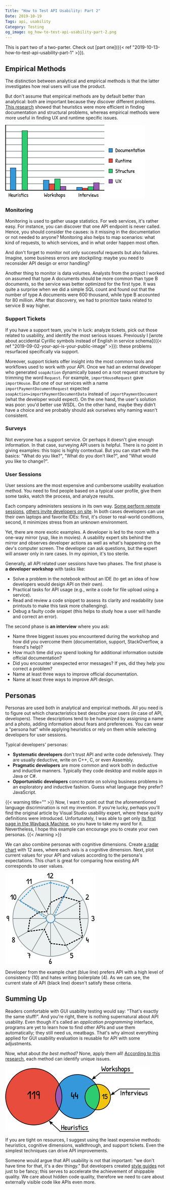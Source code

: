 ```yaml
---
Title: "How to Test API Usability: Part 2"
Date: 2019-10-19
Tags: api, usability
Category: Testing
og_image: og_how-to-test-api-usability-part-2.png
---
```


This is part two of a two-parter. Check out [part one]({{< ref "2019-10-13-how-to-test-api-usability-part-1" >}}).

## Empirical Methods

The distinction between analytical and empirical methods is that the latter investigates how real users will use the product.

But don't assume that empirical methods are by default better than analytical: both are important because they discover different problems. [This research][pdf-structural-analysis] showed that heuristics were more efficient in finding documentation and structural problems, whereas empirical methods were more useful in finding UX and runtime specific issues.

![Barchart with comparison of different issue types found via different methods](api_ux_barchart.png)

### Monitoring
Monitoring is used to gather usage statistics. For web services, it's rather easy. For instance, you can discover that one API endpoint is never called. Hence, you should consider the causes: is it missing in the documentation or not needed to anyone? Monitoring also helps to map scenarios: what kind of requests, to which services, and in what order happen most often.

And don't forget to monitor not only successful requests but also failures. Imagine, some business errors are stockpiling: maybe you need to reconsider API design or error handling?

Another thing to monitor is data volumes. Analysts from the project I worked on assumed that  type A documents should be more common than type B documents, so the service was better optimized for the first type. It was quite a surprise when we did a simple SQL count and found out that the number of type A documents were 600 thousand, while type B accounted for 80 million. After that discovery, we had to prioritize tasks related to service B way higher.

### Support Tickets

If you have a support team, you're in luck: analyze tickets, pick out those related to usability, and identify the most serious issues. Previously I [wrote about accidental Cyrillic symbols instead of English in service schema]({{< ref "2019-09-02-your-api-is-your-public-image" >}}): these problems resurfaced specifically via support.

Moreover, support tickets offer insight into the most common tools and workflows used to work with your API. Once we had an external developer who generated `soapAction` dynamically based on a root request structure by trimming the word `Request`. For example, `importHouseRequest` gave `importHouse`. But one of our services with a name `importPaymentDocumentRequest` expected `soapAction=importPaymentDocumentData` instead of `importPaymentDocument` (what the developer would expect). On the one hand, the user's solution was poor: you'd better use WSDL. On the other hand, maybe they didn’t have a choice  and we probably should ask ourselves why naming wasn't consistent.

### Surveys
Not everyone has a support service. Or perhaps it doesn't give enough information. In that case, surveying API users is helpful. There is no point in giving examples: this topic is highly contextual. But you can start with the basics: "What do you like?", "What do you don't like?", and "What would you like to change?".

### User Sessions
User sessions are the most expensive and cumbersome usability evaluation method. You need to find people based on a typical user profile, give them some tasks, watch the process, and analyze results.

Each company administers sessions in its own way. [Some perform remote sessions][usability-dropbox], [others invite developers on site][pamelafox]. In both cases developers can use their own laptops and favorite IDEs: first, it's closer to real-world conditions, second, it minimizes stress from an unknown environment.

Yet, there are more exotic examples. A developer is led to the room with a one-way mirror (yup, like in movies). A usability expert sits behind the mirror and observes developer actions as well as what's happening on the dev's computer screen. The developer can ask questions, but the expert will answer only in rare cases. In my opinion, it's too sterile.

Generally, all API related user sessions have two phases. The first phase is **a developer workshop** with tasks like:

* Solve a problem in the notebook without an IDE (to get an idea of how developers would design API on their own).
* Practical tasks for API usage (e.g., write a code for file upload using a service).
* Read and review a code snippet to assess its clarity and readability (use printouts to make this task more challenging).
* Debug a faulty code snippet (this helps to study how a user will handle and correct an error).

The second phase is **an interview** where you ask:

* Name three biggest issues you encountered during the workshop and how did you overcome them (documentation, support, StackOverflow, a friend's help)?
* How much time did you spend looking for additional information outside official documentation?
* Did you encounter unexpected error messages? If yes, did they help you correct a problem?
* Name at least three ways to improve official documentation.
* Name at least three ways to improve API design.

## Personas

Personas are used both in analytical and empirical methods. All you need is to figure out which characteristics best describe your users (in case of API, developers). These descriptions tend to be humanized by assigning a name and a photo, adding information about fears and preferences. You can wear a "persona hat" while applying heuristics or rely on them while selecting developers for user sessions.

Typical developers' personas:

* **Systematic developers** don't trust API and write code defensively. They are usually deductive, write on C++, C, or even Assembly.
* **Pragmatic developers** are more common and work both in deductive and inductive manners. Typically they code desktop and mobile apps in Java or C#.
* **Opportunistic developers** concentrate on solving business problems in an exploratory and inductive fashion. Guess what language they prefer? JavaScript.

{{< warning title="" >}} 
Now, I want to point out that the aforementioned language discrimination is not my invention. If you're lucky, perhaps you'll find the original article by Visual Studio usability expert, where these quirky definitions were introduced. Unfortunately, I was able to get only [its first page in the Wayback Machine][visual-studio], so you have to take my word for it. Nevertheless, I hope this example can encourage you to create your own personas. 
{{< /warning >}} 

We can also combine personas with cognitive dimensions. Create [a radar chart](https://en.wikipedia.org/wiki/Radar_chart) with 12 axes, where each axis is a cognitive dimension. Next, plot current values for your API and values according to the persona's expectations. This chart is great for comparing how existing API corresponds to user values. 

![Radar chart with comparison of developer expectations vs current state of API](api_ux_chart.png)

Developer from the example chart (blue line) prefers API with a high level of consistency (10) and hates writing boilerplate (4). As we can see, the current state of API (black line) doesn't satisfy these criteria.

## Summing Up

Readers comfortable with GUI usability testing would say: "That's exactly the same stuff!". And you're right, there is nothing supernatural about API usability. Even though it's called an _application programming_ interface, programs are yet to learn how to find other APIs and use them automatically; they still need us, meatbags. That's why almost everything applied for GUI usability evaluation is reusable for API with some adjustments.

Now, what about _the best method?_  None, apply them all! [According to this research][pdf-structural-analysis], each method can identify unique issues.

![Venn diagram showing how different methods overlap in finding different issues](api_ux_stats.png)

If you are tight on resources, I suggest using the least expensive methods: heuristics, cognitive dimensions, walkthrough, and support tickets. Even the simplest techniques can drive API improvements.

Someone would argue that API usability is not that important: "we don't have time for that, it's a dev thingy." But developers created [style guides](https://github.com/google/styleguide) not just to be fancy; this serves to accelerate the achievement of shippable quality. We care about hidden code quality, therefore we need to care about externally visible code like APIs even more.



[pdf-structural-analysis]: https://link.springer.com/content/pdf/10.1007%2F978-3-642-34347-6_10.pdf
[bloch]: http://www.cs.bc.edu/~muller/teaching/cs102/s06/lib/pdf/api-design
[ms-constructor]: https://www.cs.cmu.edu/~NatProg/papers/Stylos2007CreateSetCall.pdf
[visual-studio]: https://web.archive.org/web/20190402085549/http://www.drdobbs.com/windows/measuring-api-usability/184405654
[ms-group]: https://pdfs.semanticscholar.org/b936/17a339d2a1dfa167e6700d15e31d813c331c.pdf
[usability-dropbox]: http://apiux.com/2014/06/10/usability-dropbox-api/
[pamelafox]: http://blog.pamelafox.org/2012/03/api-usability-testing.html
